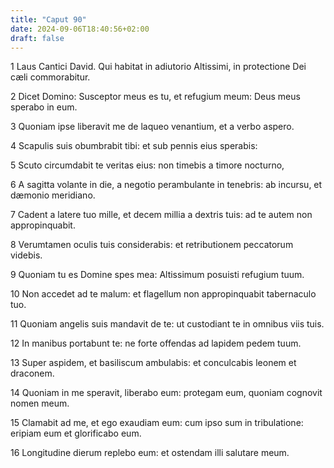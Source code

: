 ```yaml
---
title: "Caput 90"
date: 2024-09-06T18:40:56+02:00
draft: false
---
```




1 Laus Cantici David. Qui habitat in adiutorio Altissimi, in protectione Dei cæli commorabitur.

2 Dicet Domino: Susceptor meus es tu, et refugium meum: Deus meus sperabo in eum.

3 Quoniam ipse liberavit me de laqueo venantium, et a verbo aspero.

4 Scapulis suis obumbrabit tibi: et sub pennis eius sperabis:

5 Scuto circumdabit te veritas eius: non timebis a timore nocturno,

6 A sagitta volante in die, a negotio perambulante in tenebris: ab incursu, et dæmonio meridiano.

7 Cadent a latere tuo mille, et decem millia a dextris tuis: ad te autem non appropinquabit.

8 Verumtamen oculis tuis considerabis: et retributionem peccatorum videbis.

9 Quoniam tu es Domine spes mea: Altissimum posuisti refugium tuum.

10 Non accedet ad te malum: et flagellum non appropinquabit tabernaculo tuo.

11 Quoniam angelis suis mandavit de te: ut custodiant te in omnibus viis tuis.

12 In manibus portabunt te: ne forte offendas ad lapidem pedem tuum.

13 Super aspidem, et basiliscum ambulabis: et conculcabis leonem et draconem.

14 Quoniam in me speravit, liberabo eum: protegam eum, quoniam cognovit nomen meum.

15 Clamabit ad me, et ego exaudiam eum: cum ipso sum in tribulatione: eripiam eum et glorificabo eum.

16 Longitudine dierum replebo eum: et ostendam illi salutare meum.

